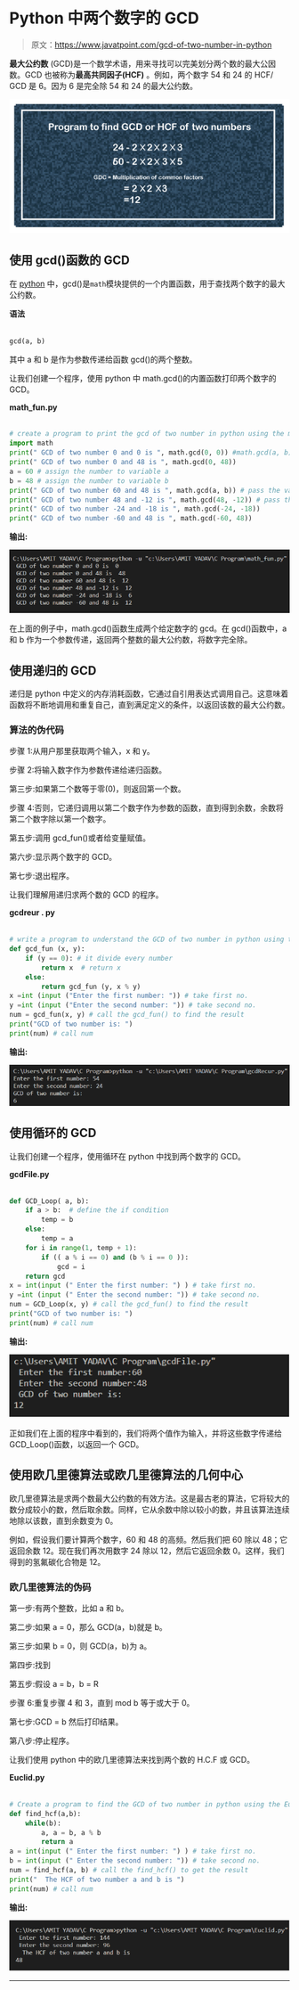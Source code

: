# Python 中两个数字的 GCD

> 原文：<https://www.javatpoint.com/gcd-of-two-number-in-python>

**最大公约数** (GCD)是一个数学术语，用来寻找可以完美划分两个数的最大公因数。GCD 也被称为**最高共同因子(HCF)** 。例如，两个数字 54 和 24 的 HCF/ GCD 是 6。因为 6 是完全除 54 和 24 的最大公约数。

![GCD of two number in python](img/c9932b27076cb6875ed2e8153894edd6.png)

## 使用 gcd()函数的 GCD

在 [python](https://www.javatpoint.com/python-tutorial) 中，gcd()是`math`模块提供的一个内置函数，用于查找两个数字的最大公约数。

**语法**

```py

gcd(a, b)

```

其中 a 和 b 是作为参数传递给函数 gcd()的两个整数。

让我们创建一个程序，使用 python 中 math.gcd()的内置函数打印两个数字的 GCD。

**math_fun.py**

```py

# create a program to print the gcd of two number in python using the math.gcd() function.
import math
print(" GCD of two number 0 and 0 is ", math.gcd(0, 0)) #math.gcd(a, b), a and b are the two integer number
print(" GCD of two number 0 and 48 is ", math.gcd(0, 48))
a = 60 # assign the number to variable a
b = 48 # assign the number to variable b
print(" GCD of two number 60 and 48 is ", math.gcd(a, b)) # pass the variable a and b to math.gcd() function.
print(" GCD of two number 48 and -12 is ", math.gcd(48, -12)) # pass the integer number
print(" GCD of two number -24 and -18 is ", math.gcd(-24, -18))
print(" GCD of two number -60 and 48 is ", math.gcd(-60, 48))

```

**输出:**

![GCD of two number in python](img/9dd32d9b566660c92327c04df745f21c.png)

在上面的例子中，math.gcd()函数生成两个给定数字的 gcd。在 gcd()函数中，a 和 b 作为一个参数传递，返回两个整数的最大公约数，将数字完全除。

## 使用递归的 GCD

递归是 python 中定义的内存消耗函数，它通过自引用表达式调用自己。这意味着函数将不断地调用和重复自己，直到满足定义的条件，以返回该数的最大公约数。

### 算法的伪代码

步骤 1:从用户那里获取两个输入，x 和 y。

步骤 2:将输入数字作为参数传递给递归函数。

第三步:如果第二个数等于零(0)，则返回第一个数。

步骤 4:否则，它递归调用以第二个数字作为参数的函数，直到得到余数，余数将第二个数字除以第一个数字。

第五步:调用 gcd_fun()或者给变量赋值。

第六步:显示两个数字的 GCD。

第七步:退出程序。

让我们理解用递归求两个数的 GCD 的程序。

**gcdreur . py**

```py

# write a program to understand the GCD of two number in python using the recursion.
def gcd_fun (x, y):
    if (y == 0): # it divide every number
        return x  # return x
    else:
        return gcd_fun (y, x % y)
x =int (input ("Enter the first number: ")) # take first no. 
y =int (input ("Enter the second number: ")) # take second no. 
num = gcd_fun(x, y) # call the gcd_fun() to find the result
print("GCD of two number is: ")
print(num) # call num

```

**输出:**

![GCD of two number in python](img/a84dd755d2cfb640b39bffc216c0077a.png)

## 使用循环的 GCD

让我们创建一个程序，使用循环在 python 中找到两个数字的 GCD。

**gcdFile.py**

```py

def GCD_Loop( a, b):
    if a > b:  # define the if condition
        temp = b
    else:
        temp = a
    for i in range(1, temp + 1):
        if (( a % i == 0) and (b % i == 0 )):
            gcd = i
    return gcd
x = int(input (" Enter the first number: ") ) # take first no. 
y =int (input (" Enter the second number: ")) # take second no. 
num = GCD_Loop(x, y) # call the gcd_fun() to find the result
print("GCD of two number is: ")
print(num) # call num

```

**输出:**

![GCD of two number in python](img/ace1720dfe66175f704367f2738902d5.png)

正如我们在上面的程序中看到的，我们将两个值作为输入，并将这些数字传递给 GCD_Loop()函数，以返回一个 GCD。

## 使用欧几里德算法或欧几里德算法的几何中心

欧几里德算法是求两个数最大公约数的有效方法。这是最古老的算法，它将较大的数分成较小的数，然后取余数。同样，它从余数中除以较小的数，并且该算法连续地除以该数，直到余数变为 0。

例如，假设我们要计算两个数字，60 和 48 的高频。然后我们把 60 除以 48；它返回余数 12。现在我们再次用数字 24 除以 12，然后它返回余数 0。这样，我们得到的氢氟碳化合物是 12。

### 欧几里德算法的伪码

第一步:有两个整数，比如 a 和 b。

第二步:如果 a = 0，那么 GCD(a，b)就是 b。

第三步:如果 b = 0，则 GCD(a，b)为 a。

第四步:找到

第五步:假设 a = b，b = R

步骤 6:重复步骤 4 和 3，直到 mod b 等于或大于 0。

第七步:GCD = b 然后打印结果。

第八步:停止程序。

让我们使用 python 中的欧几里德算法来找到两个数的 H.C.F 或 GCD。

**Euclid.py**

```py

# Create a program to find the GCD of two number in python using the Euclid's Algorithm.
def find_hcf(a,b):
    while(b):
        a, a = b, a % b
        return a
a = int(input (" Enter the first number: ") ) # take first no. 
b = int(input (" Enter the second number: ")) # take second no. 
num = find_hcf(a, b) # call the find_hcf() to get the result
print("  The HCF of two number a and b is ")
print(num) # call num

```

**输出:**

![GCD of two number in python](img/288b1ef0b354f65b5668e05bccfffb1f.png)

* * *